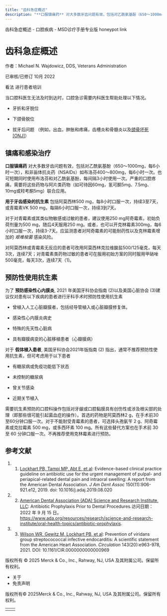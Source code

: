 ```yaml
---
title: "齿科急症概述"
description: "**口服镇痛药** 对大多数牙齿问题有效，包括对乙酰氨基酚（650～1000mg，每6小时一次），和非甾体抗炎药（NSAIDs）如布洛芬400～800mg，每6小时一次。也可短期同时使用布洛芬和对乙酰氨基酚，每间隔3小时使用一次。严重的口腔疼痛，需要将这些药物与阿片类药物（如可待因60mg，氢可酮5mg、7.5mg、10mg或羟考酮5mg）联合应用。"
---
```


﻿齿科急症概述 \- 口腔疾病 \- MSD诊疗手册专业版 honeypot link

# 齿科急症概述

作者：Michael N. Wajdowicz, DDS, Veterans Administration

已审核/已修订 10月 2022

看法 进行患者培训

当口腔科医生无法及时到达时，口腔急诊需要内科医生帮助处理以下情况。

- 牙折和牙脱位

- 下颌骨脱位

- 拔牙后问题 （例如，出血，肿胀和疼痛，齿槽炎和骨髓炎以及[颌骨坏死\[ONJ\]](./{11841746-D559-44AA-93A8-01A7130FCF33}.html#v950464_zh)）


## 镇痛和感染治疗

**口服镇痛药** 对大多数牙齿问题有效，包括对乙酰氨基酚（650～1000mg，每6小时一次），和非甾体抗炎药（NSAIDs）如布洛芬400～800mg，每6小时一次。也可短期同时使用布洛芬和对乙酰氨基酚，每间隔3小时使用一次。严重的口腔疼痛，需要将这些药物与阿片类药物（如可待因60mg，氢可酮5mg、7.5mg、10mg或羟考酮5mg）联合应用。

**用于牙齿感染的抗生素** 包括阿莫西林500 mg，每8小时口服一次，持续3至7天，或青霉素VK 500 mg，每隔6小时口服一次，持续3到7天。

对于对青霉素或其类似物敏感或过敏的患者，建议使用250 mg阿奇霉素，初始负荷剂量为500 mg，随后4天服用250 mg。或者，也可以开克林霉素300mg，每6小时口服一次，持续3-7天。应监测患者对阿奇霉素的可能耐药性以及克林霉素增加的 _艰难梭菌_ 感染风险。

对阿莫西林或青霉素无反应的患者可改用阿莫西林克拉维酸盐500/125毫克，每天3次，连续7天；对青霉素类药物过敏的患者可在服用初始方案的同时服用甲硝唑500毫克，每天3次，连续7天（1)。

## 预防性使用抗生素

为了 **预防感染性心内膜炎**, 2021 年美国牙科协会指南 (2)以及美国心脏协会 (3)建议仅对患有以下疾病的患者进行牙科手术时预防性使用抗生素

- 曾植入人工心脏瓣膜者，包括经导管植入或心脏瓣膜修复体。

- 感染性心内膜炎病史

- 特殊的先天性心脏病

- 具有瓣膜病变的心脏移植患者（心瓣膜病）


对于 **假体植入患者**, 美国牙科协会2021年版指南 (2) 指出，通常不推荐预防性使用抗生素，但可考虑用于以下患者

- 有糖尿病或免疫功能低下状态

- 未控制的糖尿病

- 曾关节感染

- 近期关节植入


需要抗生素预防的口腔科操作包括对牙龈或口腔黏膜具有创伤性或涉及根尖部的处理（即那些很可能引起菌血症的操作）。首选的药物是阿莫西林2 g，在手术前30至60分钟口服一次。对于不能耐受青霉素的患者，可选择头孢氨苄 2 g、阿奇霉素或克拉霉素 500 mg，或多西环素 100 mg。所有这些替代方案也在手术前 30 至 60 分钟口服一次。不再推荐使用克林霉素进行预防。

## 参考文献

1. 1. [Lockhart PB, Tampi MP, Abt E, et al](https://pubmed.ncbi.nlm.nih.gov/31668170/): Evidence-based clinical practice guideline on antibiotic use for the urgent management of pulpal- and periapical-related dental pain and intraoral swelling: A report from the American Dental Association. _J Am Dent Assoc_ 150(11):906-921.e12, 2019. doi: 10.1016/j.adaj.2019.08.020

2. 2. [American Dental Association (ADA) Science and Research Institute, LLC](https://www.ada.org/resources/research/science-and-research-institute/oral-health-topics/antibiotic-prophylaxis): Antibiotic Prophylaxis Prior to Dental Procedures.访问日期：2022 年 9 月 15 日。https://www.ada.org/resources/research/science-and-research-institute/oral-health-topics/antibiotic-prophylaxis.

3. 3. [Wilson WR, Gewitz M, Lockhart PB, et al](https://pubmed.ncbi.nlm.nih.gov/33853363/): Prevention of viridans group streptocococcal infective endocarditis: A scientific statement from the American Heart Association. _Circulation_ 143(20):e963-978, 2021. DOI: 10.1161/CIR.0000000000000969




版权所有 © 2025
Merck & Co., Inc., Rahway, NJ, USA 及其附属公司。保留所有权利。

- 关于
- 免责声明

版权所有© 2025Merck & Co., Inc., Rahway, NJ, USA 及其附属公司。保留所有权利。

|     |     |
| --- | --- |
|  |  |